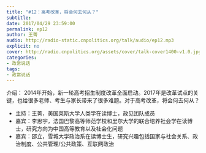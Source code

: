 ```yaml
---
title: "#12：高考改革，将会何去何从？"
subtitle: 
date: 2017/04/29 23:59:00
permalink: ep12
author: 王菁
audio: http://radio-static.cnpolitics.org/talk/audio/ep12.mp3
explicit: no
cover: http://radio.cnpolitics.org/assets/cover/talk-cover1400-v1.0.jpg
categories:
- 政常说话
tags:
- 政常说话
---
```


介绍： 2014年开始，新一轮高考招生制度改革全面启动。2017年是改革试点的关键，也给很多老师、考生与家长带来了很多难题。对于高考改革，将会何去何从？

- 主持：王菁，美国莱斯大学人类学在读博士，政见团队成员
- 嘉宾：李思宇，法国巴黎高等师范学校和里尔大学的联合培养社会学在读博士，研究方向为中国高等教育以及社会化问题
- 嘉宾：邵立，雪城大学政治系在读博士生，研究兴趣包括国家与社会关系、政治制度、公共管理/公共政策、互联网政治
